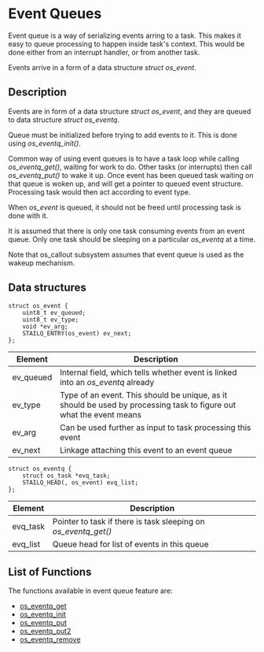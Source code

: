 # Event Queues


Event queue is a way of serializing events arring to a task. This makes it easy to queue processing to happen inside task's context. This would be done either from an interrupt handler, or from another task.

Events arrive in a form of a data structure *struct os_event*.

## Description

Events are in form of a data structure *struct os_event*, and they are queued to data structure *struct os_eventq*.

Queue must be initialized before trying to add events to it. This is done using *os_eventq_init()*.

Common way of using event queues is to have a task loop while calling *os_eventq_get()*, waiting for work to do.
Other tasks (or interrupts) then call *os_eventq_put()* to wake it up. Once event has been queued task waiting on that queue is woken up, and will get a pointer to queued event structure.
Processing task would then act according to event type.

When *os_event* is queued, it should not be freed until processing task is done with it.

It is assumed that there is only one task consuming events from an event queue. Only one task should be sleeping on a particular *os_eventq* at a time.

Note that os_callout subsystem assumes that event queue is used as the wakeup mechanism.

## Data structures

```no-highlight
struct os_event {
    uint8_t ev_queued;
    uint8_t ev_type;
    void *ev_arg;
    STAILQ_ENTRY(os_event) ev_next;
};
```

| Element | Description |
|---------|-------------|
| ev_queued | Internal field, which tells whether event is linked into an *os_eventq* already |
| ev_type | Type of an event. This should be unique, as it should be used by processing task to figure out what the event means |
| ev_arg | Can be used further as input to task processing this event |
| ev_next | Linkage attaching this event to an event queue |


```no-highlight
struct os_eventq {
    struct os_task *evq_task;
    STAILQ_HEAD(, os_event) evq_list;
};
```


| Element | Description |
|---------|-------------|
| evq_task | Pointer to task if there is task sleeping on *os_eventq_get()* |
| evq_list | Queue head for list of events in this queue |

## List of Functions


The functions available in event queue feature are:

* [os_eventq_get](os_eventq_get)
* [os_eventq_init](os_eventq_init)
* [os_eventq_put](os_eventq_put)
* [os_eventq_put2](os_eventq_put2)
* [os_eventq_remove](os_eventq_remove)

